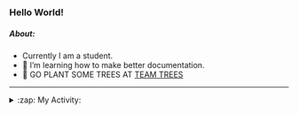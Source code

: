 ### Hello World!

##### About:
- Currently I am a student.
- 🌱 I’m learning how to make better documentation.
- 🌱 GO PLANT SOME TREES AT [TEAM TREES](https://teamtrees.org/)

---
<details>
  <summary>:zap: My Activity:</summary>
  
<!--START_SECTION:waka-->
![Code Time](http://img.shields.io/badge/Code%20Time-1%2C245%20hrs%2021%20mins-blue)

**I'm a Night 🦉** 

```text
🌞 Morning                2068 commits        ███░░░░░░░░░░░░░░░░░░░░░░   10.33 % 
🌆 Daytime                6695 commits        ████████░░░░░░░░░░░░░░░░░   33.43 % 
🌃 Evening                5771 commits        ███████░░░░░░░░░░░░░░░░░░   28.82 % 
🌙 Night                  5492 commits        ███████░░░░░░░░░░░░░░░░░░   27.42 % 
```
📅 **I'm Most Productive on Wednesday** 

```text
Monday                   2743 commits        ███░░░░░░░░░░░░░░░░░░░░░░   13.70 % 
Tuesday                  2736 commits        ███░░░░░░░░░░░░░░░░░░░░░░   13.66 % 
Wednesday                4727 commits        ██████░░░░░░░░░░░░░░░░░░░   23.60 % 
Thursday                 2639 commits        ███░░░░░░░░░░░░░░░░░░░░░░   13.18 % 
Friday                   2175 commits        ███░░░░░░░░░░░░░░░░░░░░░░   10.86 % 
Saturday                 1749 commits        ██░░░░░░░░░░░░░░░░░░░░░░░   08.73 % 
Sunday                   3257 commits        ████░░░░░░░░░░░░░░░░░░░░░   16.26 % 
```


📊 **This Week I Spent My Time On** 

```text
🔥 Editors: 
VS Code                  53 mins             ████████████████░░░░░░░░░   63.84 % 
Android Studio           28 mins             ████████░░░░░░░░░░░░░░░░░   33.60 % 
IntelliJ                 2 mins              █░░░░░░░░░░░░░░░░░░░░░░░░   02.56 % 

🐱‍💻 Projects: 
py-series                38 mins             ███████████░░░░░░░░░░░░░░   45.27 % 
swagstore                14 mins             ████░░░░░░░░░░░░░░░░░░░░░   17.36 % 
CSE224-Fundamentals-of-An13 mins             ████░░░░░░░░░░░░░░░░░░░░░   16.19 % 
github-readme-youtube-car12 mins             ████░░░░░░░░░░░░░░░░░░░░░   15.29 % 
vlsm-subnet              2 mins              █░░░░░░░░░░░░░░░░░░░░░░░░   03.28 % 
```


 Last Updated on 03/11/2023 05:12:13 UTC
<!--END_SECTION:waka-->
</details>
